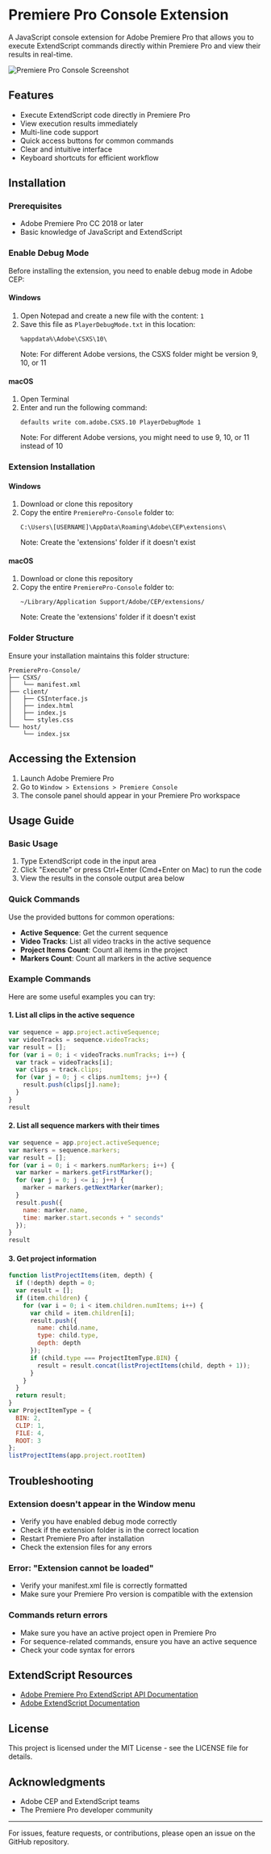 # Premiere Pro Console Extension

A JavaScript console extension for Adobe Premiere Pro that allows you to execute ExtendScript commands directly within Premiere Pro and view their results in real-time.

![Premiere Pro Console Screenshot](https://github.com/ibrahimsaber1/PremierePro-Console/blob/main/img/console.png)

## Features

- Execute ExtendScript code directly in Premiere Pro
- View execution results immediately
- Multi-line code support
- Quick access buttons for common commands
- Clear and intuitive interface
- Keyboard shortcuts for efficient workflow

## Installation

### Prerequisites

- Adobe Premiere Pro CC 2018 or later
- Basic knowledge of JavaScript and ExtendScript

### Enable Debug Mode

Before installing the extension, you need to enable debug mode in Adobe CEP:

#### Windows

1. Open Notepad and create a new file with the content: `1`
2. Save this file as `PlayerDebugMode.txt` in this location:
   ```
   %appdata%\Adobe\CSXS\10\
   ```
   Note: For different Adobe versions, the CSXS folder might be version 9, 10, or 11

#### macOS

1. Open Terminal
2. Enter and run the following command:
   ```
   defaults write com.adobe.CSXS.10 PlayerDebugMode 1
   ```
   Note: For different Adobe versions, you might need to use 9, 10, or 11 instead of 10

### Extension Installation

#### Windows

1. Download or clone this repository
2. Copy the entire `PremierePro-Console` folder to:
   ```
   C:\Users\[USERNAME]\AppData\Roaming\Adobe\CEP\extensions\
   ```
   Note: Create the 'extensions' folder if it doesn't exist

#### macOS

1. Download or clone this repository
2. Copy the entire `PremierePro-Console` folder to:
   ```
   ~/Library/Application Support/Adobe/CEP/extensions/
   ```
   Note: Create the 'extensions' folder if it doesn't exist

### Folder Structure

Ensure your installation maintains this folder structure:

```
PremierePro-Console/
├── CSXS/
│   └── manifest.xml
├── client/
│   ├── CSInterface.js
│   ├── index.html
│   ├── index.js
│   └── styles.css
└── host/
    └── index.jsx
```

## Accessing the Extension

1. Launch Adobe Premiere Pro
2. Go to `Window > Extensions > Premiere Console`
3. The console panel should appear in your Premiere Pro workspace

## Usage Guide

### Basic Usage

1. Type ExtendScript code in the input area
2. Click "Execute" or press Ctrl+Enter (Cmd+Enter on Mac) to run the code
3. View the results in the console output area below

### Quick Commands

Use the provided buttons for common operations:

- **Active Sequence**: Get the current sequence
- **Video Tracks**: List all video tracks in the active sequence
- **Project Items Count**: Count all items in the project
- **Markers Count**: Count all markers in the active sequence

### Example Commands

Here are some useful examples you can try:

#### 1. List all clips in the active sequence

```javascript
var sequence = app.project.activeSequence;
var videoTracks = sequence.videoTracks;
var result = [];
for (var i = 0; i < videoTracks.numTracks; i++) {
  var track = videoTracks[i];
  var clips = track.clips;
  for (var j = 0; j < clips.numItems; j++) {
    result.push(clips[j].name);
  }
}
result
```

#### 2. List all sequence markers with their times

```javascript
var sequence = app.project.activeSequence;
var markers = sequence.markers;
var result = [];
for (var i = 0; i < markers.numMarkers; i++) {
  var marker = markers.getFirstMarker();
  for (var j = 0; j <= i; j++) {
    marker = markers.getNextMarker(marker);
  }
  result.push({
    name: marker.name,
    time: marker.start.seconds + " seconds"
  });
}
result
```

#### 3. Get project information

```javascript
function listProjectItems(item, depth) {
  if (!depth) depth = 0;
  var result = [];
  if (item.children) {
    for (var i = 0; i < item.children.numItems; i++) {
      var child = item.children[i];
      result.push({
        name: child.name,
        type: child.type,
        depth: depth
      });
      if (child.type === ProjectItemType.BIN) {
        result = result.concat(listProjectItems(child, depth + 1));
      }
    }
  }
  return result;
}
var ProjectItemType = {
  BIN: 2,
  CLIP: 1,
  FILE: 4,
  ROOT: 3
};
listProjectItems(app.project.rootItem)
```

## Troubleshooting

### Extension doesn't appear in the Window menu

- Verify you have enabled debug mode correctly
- Check if the extension folder is in the correct location
- Restart Premiere Pro after installation
- Check the extension files for any errors

### Error: "Extension cannot be loaded"

- Verify your manifest.xml file is correctly formatted
- Make sure your Premiere Pro version is compatible with the extension

### Commands return errors

- Make sure you have an active project open in Premiere Pro
- For sequence-related commands, ensure you have an active sequence
- Check your code syntax for errors

## ExtendScript Resources

- [Adobe Premiere Pro ExtendScript API Documentation](https://ppro-scripting.docsforadobe.dev/)
- [Adobe ExtendScript Documentation](https://extendscript.docsforadobe.dev/)

## License

This project is licensed under the MIT License - see the LICENSE file for details.

## Acknowledgments

- Adobe CEP and ExtendScript teams
- The Premiere Pro developer community

---

For issues, feature requests, or contributions, please open an issue on the GitHub repository.

